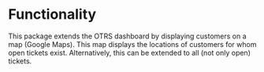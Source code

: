 # Functionality

This package extends the OTRS dashboard by displaying customers on a map (Google Maps).
This map displays the locations of customers for whom open tickets exist. Alternatively, this can be extended to all (not only open) tickets.
